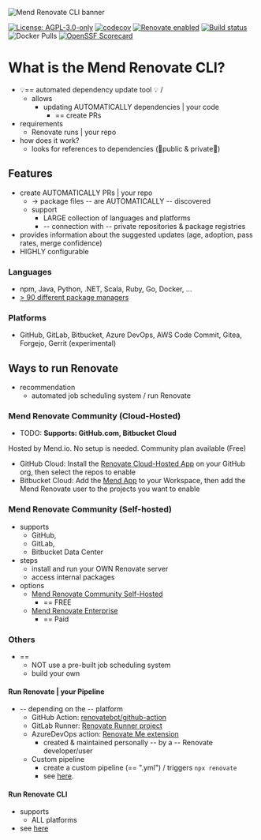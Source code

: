 ![Mend Renovate CLI banner](https://docs.renovatebot.com/assets/images/mend-renovate-cli-banner.jpg)

[![License: AGPL-3.0-only](https://img.shields.io/badge/license-%20%09AGPL--3.0--only-blue.svg)](https://raw.githubusercontent.com/renovatebot/renovate/main/license)
[![codecov](https://codecov.io/gh/renovatebot/renovate/branch/main/graph/badge.svg)](https://codecov.io/gh/renovatebot/renovate)
[![Renovate enabled](https://img.shields.io/badge/renovate-enabled-brightgreen.svg)](https://renovatebot.com/)
[![Build status](https://github.com/renovatebot/renovate/actions/workflows/build.yml/badge.svg)](https://github.com/renovatebot/renovate/actions/workflows/build.yml)
![Docker Pulls](https://img.shields.io/docker/pulls/renovate/renovate?color=turquoise)
[![OpenSSF Scorecard](https://api.securityscorecards.dev/projects/github.com/renovatebot/renovate/badge)](https://securityscorecards.dev/viewer/?uri=github.com/renovatebot/renovate)

# What is the Mend Renovate CLI?

* 💡== automated dependency update tool 💡 /
  * allows
    * updating AUTOMATICALLY dependencies | your code
      * == create PRs
* requirements
  * Renovate runs | your repo
* how does it work? 
  * looks for references to dependencies (👀public & private👀)

## Features

- create AUTOMATICALLY PRs | your repo
  - -> package files -- are AUTOMATICALLY -- discovered
  - support
    - LARGE collection of languages and platforms
    - -- connection with -- private repositories & package registries 
- provides information about the suggested updates (age, adoption, pass rates, merge confidence)
- HIGHLY configurable

### Languages

* npm, Java, Python, .NET, Scala, Ruby, Go, Docker, ...
* [> 90 different package managers](docs/usage/modules/manager)

### Platforms

* GitHub, GitLab, Bitbucket, Azure DevOps, AWS Code Commit, Gitea, Forgejo, Gerrit (experimental)

## Ways to run Renovate

* recommendation
  * automated job scheduling system / run Renovate

### Mend Renovate Community (Cloud-Hosted)

* TODO:
**Supports: GitHub.com, Bitbucket Cloud**

Hosted by Mend.io.
No setup is needed.
Community plan available (Free)

- GitHub Cloud: Install the [Renovate Cloud-Hosted App](https://github.com/apps/renovate) on your GitHub org, then select the repos to enable
- Bitbucket Cloud: Add the [Mend App](https://marketplace.atlassian.com/apps/1232072/mend) to your Workspace, then add the Mend Renovate user to the projects you want to enable

### Mend Renovate Community (Self-hosted)

* supports
  * GitHub,
  * GitLab,
  * Bitbucket Data Center
* steps
  * install and run your OWN Renovate server
  * access internal packages
* options
  * [Mend Renovate Community Self-Hosted](https://github.com/mend/renovate-ce-ee/tree/main/docs)
    * == FREE
  * [Mend Renovate Enterprise](https://www.mend.io/mend-renovate/)
    * == Paid

### Others

* == 
  * NOT use a pre-built job scheduling system
  * build your own

#### Run Renovate | your Pipeline

* -- depending on the -- platform
  * GitHub Action: [renovatebot/github-action](https://github.com/renovatebot/github-action)
  * GitLab Runner: [Renovate Runner project](https://gitlab.com/renovate-bot/renovate-runner/)
  * AzureDevOps action: [Renovate Me extension](https://marketplace.visualstudio.com/items?itemName=jyc.vsts-extensions-renovate-me)
    * created & maintained personally -- by a -- Renovate developer/user
  * Custom pipeline
    * create a custom pipeline (== ".yml") / triggers `npx renovate`
    * see [here](lib/modules/platform/azure).

#### Run Renovate CLI

* supports
  * ALL platforms
* see [here](docs/usage/getting-started/running.md)
